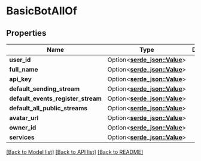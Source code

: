 # BasicBotAllOf

## Properties

Name | Type | Description | Notes
------------ | ------------- | ------------- | -------------
**user_id** | Option<[**serde_json::Value**](.md)> |  | [optional]
**full_name** | Option<[**serde_json::Value**](.md)> |  | [optional]
**api_key** | Option<[**serde_json::Value**](.md)> |  | [optional]
**default_sending_stream** | Option<[**serde_json::Value**](.md)> |  | [optional]
**default_events_register_stream** | Option<[**serde_json::Value**](.md)> |  | [optional]
**default_all_public_streams** | Option<[**serde_json::Value**](.md)> |  | [optional]
**avatar_url** | Option<[**serde_json::Value**](.md)> |  | [optional]
**owner_id** | Option<[**serde_json::Value**](.md)> |  | [optional]
**services** | Option<[**serde_json::Value**](.md)> |  | [optional]

[[Back to Model list]](../README.md#documentation-for-models) [[Back to API list]](../README.md#documentation-for-api-endpoints) [[Back to README]](../README.md)


